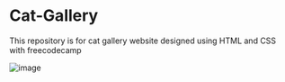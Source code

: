 # Cat-Gallery
This repository is for cat gallery website designed using HTML and CSS with freecodecamp

![image](https://github.com/SomyaAgr/Cat-Gallery/assets/91428207/eaf42db8-381c-4510-93fe-b3964e4a3f37 )
